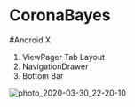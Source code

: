 # CoronaBayes

#Android X

1. ViewPager Tab Layout
2. NavigationDrawer
3. Bottom Bar

![photo_2020-03-30_22-20-10](https://user-images.githubusercontent.com/37230267/77923437-096d9b00-72d5-11ea-80ed-89aa16e96426.jpg)

